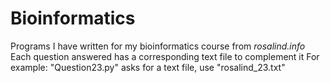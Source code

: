 # Bioinformatics
Programs I have written for my bioinformatics course from *rosalind.info*
Each question answered has a corresponding text file to complement it
For example: "Question23.py" asks for a text file, use "rosalind_23.txt"
